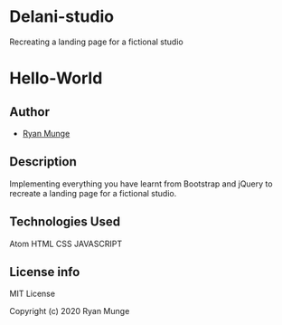 # Delani-studio
 Recreating a landing page for a fictional studio 
 # Hello-World

## Author
- [Ryan Munge](https://github.com/ryan-ryu8/Delani-studio.com)

## Description
 Implementing everything you have learnt from Bootstrap and jQuery to recreate a landing page for a fictional studio.
 
 ## Technologies Used
 Atom
 HTML
 CSS
 JAVASCRIPT
 

## License info
MIT License

Copyright (c) 2020 Ryan Munge
